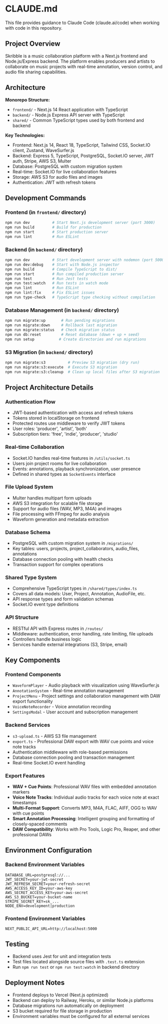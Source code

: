 # CLAUDE.md

This file provides guidance to Claude Code (claude.ai/code) when working with code in this repository.

## Project Overview

Skribble is a music collaboration platform with a Next.js frontend and Node.js/Express backend. The platform enables producers and artists to collaborate on music projects with real-time annotation, version control, and audio file sharing capabilities.

## Architecture

**Monorepo Structure:**
- `frontend/` - Next.js 14 React application with TypeScript
- `backend/` - Node.js Express API server with TypeScript  
- `shared/` - Common TypeScript types used by both frontend and backend

**Key Technologies:**
- Frontend: Next.js 14, React 18, TypeScript, Tailwind CSS, Socket.IO client, Zustand, WaveSurfer.js
- Backend: Express 5, TypeScript, PostgreSQL, Socket.IO server, JWT auth, Stripe, AWS S3, Multer
- Database: PostgreSQL with custom migration system
- Real-time: Socket.IO for live collaboration features
- Storage: AWS S3 for audio files and images
- Authentication: JWT with refresh tokens

## Development Commands

### Frontend (in `frontend/` directory)
```bash
npm run dev          # Start Next.js development server (port 3000)
npm run build        # Build for production
npm run start        # Start production server  
npm run lint         # Run ESLint
```

### Backend (in `backend/` directory)
```bash
npm run dev          # Start development server with nodemon (port 5000)
npm run dev:debug    # Start with Node.js inspector
npm run build        # Compile TypeScript to dist/
npm run start        # Run compiled production server
npm run test         # Run Jest tests
npm run test:watch   # Run tests in watch mode
npm run lint         # Run ESLint
npm run lint:fix     # Fix ESLint issues
npm run type-check   # TypeScript type checking without compilation
```

### Database Management (in `backend/` directory)
```bash
npm run migrate:up       # Run pending migrations
npm run migrate:down     # Rollback last migration  
npm run migrate:status   # Check migration status
npm run db:reset         # Reset database (down + up + seed)
npm run setup           # Create directories and run migrations
```

### S3 Migration (in `backend/` directory)
```bash
npm run migrate:s3          # Preview S3 migration (dry run)
npm run migrate:s3:execute  # Execute S3 migration  
npm run migrate:s3:cleanup  # Clean up local files after S3 migration
```

## Project Architecture Details

### Authentication Flow
- JWT-based authentication with access and refresh tokens
- Tokens stored in localStorage on frontend
- Protected routes use middleware to verify JWT tokens
- User roles: 'producer', 'artist', 'both'
- Subscription tiers: 'free', 'indie', 'producer', 'studio'

### Real-time Collaboration
- Socket.IO handles real-time features in `/utils/socket.ts`
- Users join project rooms for live collaboration
- Events: annotations, playback synchronization, user presence
- Defined in shared types as `SocketEvents` interface

### File Upload System
- Multer handles multipart form uploads
- AWS S3 integration for scalable file storage
- Support for audio files (WAV, MP3, M4A) and images
- File processing with FFmpeg for audio analysis
- Waveform generation and metadata extraction

### Database Schema
- PostgreSQL with custom migration system in `/migrations/`
- Key tables: users, projects, project_collaborators, audio_files, annotations
- Database connection pooling with health checks
- Transaction support for complex operations

### Shared Type System
- Comprehensive TypeScript types in `/shared/types/index.ts`
- Covers all data models: User, Project, Annotation, AudioFile, etc.
- API response types and form validation schemas
- Socket.IO event type definitions

### API Structure
- RESTful API with Express routes in `/routes/`
- Middleware: authentication, error handling, rate limiting, file uploads
- Controllers handle business logic
- Services handle external integrations (S3, Stripe, email)

## Key Components

### Frontend Components
- `WaveformPlayer` - Audio playback with visualization using WaveSurfer.js
- `AnnotationSystem` - Real-time annotation management
- `ProjectMenu` - Project settings and collaboration management with DAW export functionality
- `VoiceNoteRecorder` - Voice annotation recording
- `SettingsModal` - User account and subscription management

### Backend Services
- `s3-upload.ts` - AWS S3 file management
- `export.ts` - Professional DAW export with WAV cue points and voice note tracks
- Authentication middleware with role-based permissions
- Database connection pooling and transaction management
- Real-time Socket.IO event handling

### Export Features
- **WAV + Cue Points**: Professional WAV files with embedded annotation markers
- **Voice Note Tracks**: Individual audio tracks for each voice note at exact timestamps
- **Multi-Format Support**: Converts MP3, M4A, FLAC, AIFF, OGG to WAV with cue points
- **Smart Annotation Processing**: Intelligent grouping and formatting of closely-spaced comments
- **DAW Compatibility**: Works with Pro Tools, Logic Pro, Reaper, and other professional DAWs

## Environment Configuration

### Backend Environment Variables
```
DATABASE_URL=postgresql://...
JWT_SECRET=your-jwt-secret
JWT_REFRESH_SECRET=your-refresh-secret
AWS_ACCESS_KEY_ID=your-aws-key
AWS_SECRET_ACCESS_KEY=your-aws-secret
AWS_S3_BUCKET=your-bucket-name
STRIPE_SECRET_KEY=sk_...
NODE_ENV=development|production
```

### Frontend Environment Variables
```
NEXT_PUBLIC_API_URL=http://localhost:5000
```

## Testing

- Backend uses Jest for unit and integration tests
- Test files located alongside source files with `.test.ts` extension
- Run `npm run test` or `npm run test:watch` in backend directory

## Deployment Notes

- Frontend deploys to Vercel (Next.js optimized)
- Backend can deploy to Railway, Heroku, or similar Node.js platforms  
- Database migrations run automatically on deployment
- S3 bucket required for file storage in production
- Environment variables must be configured for all external services